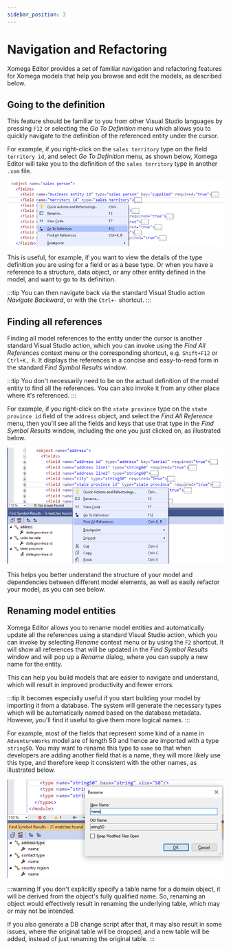 ```yaml
---
sidebar_position: 3
---
```


# Navigation and Refactoring

Xomega Editor provides a set of familiar navigation and refactoring features for Xomega models that help you browse and edit the models, as described below.

## Going to the definition

This feature should be familiar to you from other Visual Studio languages by pressing `F12` or selecting the *Go To Definition* menu which allows you to quickly navigate to the definition of the referenced entity under the cursor.

For example, if you right-click on the `sales territory` type on the field `territory id`, and select *Go To Definition* menu, as shown below, Xomega Editor will take you to the definition of the `sales territory` type in another `.xom` file.

![Go to definition](img/go-to.png)

This is useful, for example, if you want to view the details of the type definition you are using for a field or as a base type. Or when you have a reference to a structure, data object, or any other entity defined in the model, and want to go to its definition.

:::tip
You can then navigate back via the standard Visual Studio action *Navigate Backward*, or with the `Ctrl+-` shortcut.
:::

## Finding all references

Finding all model references to the entity under the cursor is another standard Visual Studio action, which you can invoke using the *Find All References* context menu or the corresponding shortcut, e.g. `Shift+F12` or `Ctrl+K, R`. It displays the references in a concise and easy-to-read form in the standard *Find Symbol Results* window.

:::tip
You don't necessarily need to be on the actual definition of the model entity to find all the references. You can also invoke it from any other place where it's referenced.
:::

For example, if you right-click on the `state province` type on the `state province id` field of the `address` object, and select the *Find All Reference* menu, then you'll see all the fields and keys that use that type in the *Find Symbol Results* window, including the one you just clicked on, as illustrated below.

![Find references](img/references.png)

This helps you better understand the structure of your model and dependencies between different model elements, as well as easily refactor your model, as you can see below.

## Renaming model entities

Xomega Editor allows you to rename model entities and automatically update all the references using a standard Visual Studio action, which you can invoke by selecting *Rename* context menu or by using the `F2` shortcut. It will show all references that will be updated in the *Find Symbol Results* window and will pop up a *Rename* dialog, where you can supply a new name for the entity.

This can help you build models that are easier to navigate and understand, which will result in improved productivity and fewer errors.

:::tip
It becomes especially useful if you start building your model by importing it from a database. The system will generate the necessary types which will be automatically named based on the database metadata. However, you'll find it useful to give them more logical names.
:::

For example, most of the fields that represent some kind of a name in `AdventureWorks` model are of length 50 and hence are imported with a type `string50`. You may want to rename this type to `name` so that when developers are adding another field that is a name, they will more likely use this type, and therefore keep it consistent with the other names, as illustrated below.

![Rename](img/rename.png)

:::warning
If you don't explicitly specify a table name for a domain object, it will be derived from the object's fully qualified name. So, renaming an object would effectively result in renaming the underlying table, which may or may not be intended.

If you also generate a DB change script after that, it may also result in some issues, where the original table will be dropped, and a new table will be added, instead of just renaming the original table.
:::